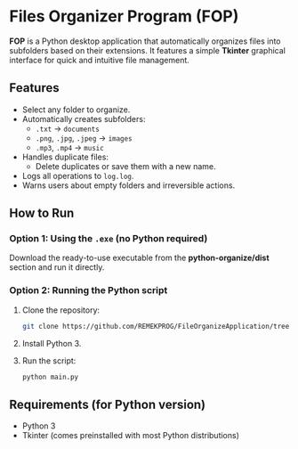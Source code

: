 # Files Organizer Program (FOP)

**FOP** is a Python desktop application that automatically organizes
files into subfolders based on their extensions. It features a simple
**Tkinter** graphical interface for quick and intuitive file management.

## Features

-   Select any folder to organize.
-   Automatically creates subfolders:
    -   `.txt` → `documents`
    -   `.png`, `.jpg`, `.jpeg` → `images`
    -   `.mp3`, `.mp4` → `music`
-   Handles duplicate files:
    -   Delete duplicates or save them with a new name.
-   Logs all operations to `log.log`.
-   Warns users about empty folders and irreversible actions.

## How to Run

### Option 1: Using the `.exe` (no Python required)

Download the ready-to-use executable from the **python-organize/dist** section and
run it directly.

### Option 2: Running the Python script

1.  Clone the repository:

    ``` bash
    git clone https://github.com/REMEKPROG/FileOrganizeApplication/tree/main?tab=readme-ov-file
    ```

2.  Install Python 3.

3.  Run the script:

    ``` bash
    python main.py
    ```

## Requirements (for Python version)

-   Python 3
-   Tkinter (comes preinstalled with most Python distributions)
